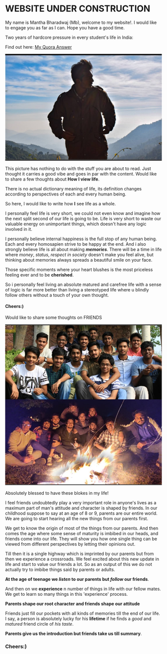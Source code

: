 # WEBSITE UNDER CONSTRUCTION

My name is Mantha Bharadwaj (Mb), welcome to my website!. I would like to engage you as far as I can. Hope you have a good time.

Two years of hardcore pressure in every student's life in India:

Find out here: [My Quora Answer](https://qr.ae/pNcMoZ)

![my photo](me.jpg)

This picture has nothing to do with the stuff you are about to read. Just thought it carries a good vibe and goes in par with the content. Would like to share a few thoughts about 
**How I view life**.

There is no actual dictionary meaning of life, its definition changes according to perspectives of each and every human being.

So here, I would like to write how **I** see life as a whole.

I personally feel life is very short, we could not even know and imagine how the next split second of our life is going to be.
Life is very short to waste our valuable energy on unimportant things, which doesn't have any logic involved in it.

I personally believe internal happiness is the full stop of any human being. Each and every homosapien strive to be happy at the end.
And i also strongly believe life is all about making **_memories_**.
There will be a time in life where _money_, _status_, _respect in society_ doesn't make you feel alive, but thinking about memories always spreads a beautiful smile on your face.

Those specific moments where your heart blushes is the most priceless feeling ever and to be **cherished**.

So i personally feel living an absolute matured and carefree life with a sense of logic is far more better than living a stereotyped life where u blindly follow others without a touch of your own thought.

#### Cheers:)

Would like to share some thoughts on FRIENDS


![Friends](fraands.jpg)

Absolutely blessed to have these blokes in my life!

 I feel friends undoubtedly play a very important role in anyone's lives as a maximum part of man's attitude and character is shaped by friends.
 In our childhood suppose to say at an age of 8 or 9, parents are our entire world. We are going to start hearing all the new things from our parents first.

 We get to know the origin of most of the things from our parents.
And then comes the age where some sense of maturity is imbibed in our heads, and friends come into our life.
 They will show you how one single thing can be viewed from different perspectives by letting their opinions out.

 Till then it is a single highway which is imprinted by our parents but from then  we experience a crossroads.
 We feel excited about this new update in life and start to value our friends a lot. So as an output of this we do not actually try to imbibe things said by parents or adults.

 **At the age of teenage we _listen_ to our parents but _follow_ our friends**.

 And then on we **experience** n number of things in life with our fellow mates. We get to learn so many things in this 'experience' process.

 **Parents shape our root character and friends shape our attitude** 

 Friends just fill our pockets with all kinds of memories till the end of our life.
 I say, a person is absolutely lucky for his **lifetime** if he finds a _good_ and _matured_ friend circle of _his taste_.

  **Parents give us the introduction but friends take us till summary**.
###                  Cheers:)


